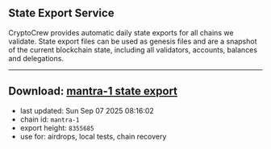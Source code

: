 ## State Export Service
CryptoCrew provides automatic daily state exports for all chains we validate. State export files can be used as genesis files and are a snapshot of the current blockchain state, including all validators, accounts, balances and delegations.

---
**Download: [mantra-1 state export](https://dl-eu2.ccvalidators.com/SERVICE/mantrachain/mantra-1_export_8355685.json)**
---

- last updated: Sun Sep 07 2025 08:16:02
- chain id: `mantra-1`
- export height: `8355685`
- use for: airdrops, local tests, chain recovery
